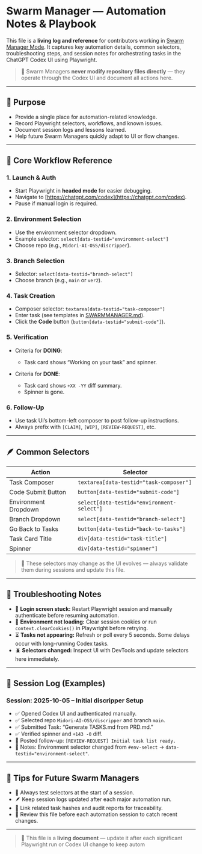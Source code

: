 # Swarm Manager — Automation Notes & Playbook

This file is a **living log and reference** for contributors working in [Swarm Manager Mode](../modes/SWAMMANAGER.md). It captures key automation details, common selectors, troubleshooting steps, and session notes for orchestrating tasks in the ChatGPT Codex UI using Playwright.

> 📌 Swarm Managers **never modify repository files directly** — they operate through the Codex UI and document all actions here.

---

## 🧭 Purpose

* Provide a single place for automation-related knowledge.
* Record Playwright selectors, workflows, and known issues.
* Document session logs and lessons learned.
* Help future Swarm Managers quickly adapt to UI or flow changes.

---

## 🧰 Core Workflow Reference

### 1. Launch & Auth

* Start Playwright in **headed mode** for easier debugging.
* Navigate to [https://chatgpt.com/codex](https://chatgpt.com/codex).
* Pause if manual login is required.

### 2. Environment Selection

* Use the environment selector dropdown.
* Example selector: `select[data-testid="environment-select"]`
* Choose repo (e.g., `Midori-AI-OSS/discripper`).

### 3. Branch Selection

* Selector: `select[data-testid="branch-select"]`
* Choose branch (e.g., `main` or `ver2`).

### 4. Task Creation

* Composer selector: `textarea[data-testid="task-composer"]`
* Enter task (see templates in [SWARMMANAGER.md](../modes/SWARMMANAGER.md)).
* Click the **Code** button (`button[data-testid="submit-code"]`).

### 5. Verification

* Criteria for **DOING**:

  * Task card shows “Working on your task” and spinner.
* Criteria for **DONE**:

  * Task card shows `+XX -YY` diff summary.
  * Spinner is gone.

### 6. Follow-Up

* Use task UI’s bottom-left composer to post follow-up instructions.
* Always prefix with `[CLAIM]`, `[WIP]`, `[REVIEW-REQUEST]`, etc.

---

## 🪶 Common Selectors

| Action               | Selector                                   |
| -------------------- | ------------------------------------------ |
| Task Composer        | `textarea[data-testid="task-composer"]`    |
| Code Submit Button   | `button[data-testid="submit-code"]`        |
| Environment Dropdown | `select[data-testid="environment-select"]` |
| Branch Dropdown      | `select[data-testid="branch-select"]`      |
| Go Back to Tasks     | `button[data-testid="back-to-tasks"]`      |
| Task Card Title      | `div[data-testid="task-title"]`            |
| Spinner              | `div[data-testid="spinner"]`               |

> 🧪 These selectors may change as the UI evolves — always validate them during sessions and update this file.

---

## 🧠 Troubleshooting Notes

* 🧱 **Login screen stuck:** Restart Playwright session and manually authenticate before resuming automation.
* 🔄 **Environment not loading:** Clear session cookies or run `context.clearCookies()` in Playwright before retrying.
* ⏳ **Tasks not appearing:** Refresh or poll every 5 seconds. Some delays occur with long-running Codex tasks.
* 🪲 **Selectors changed:** Inspect UI with DevTools and update selectors here immediately.

---

## 📜 Session Log (Examples)

### Session: 2025-10-05 – Initial discripper Setup

* ✅ Opened Codex UI and authenticated manually.
* ✅ Selected repo `Midori-AI-OSS/discripper` and branch `main`.
* ✅ Submitted Task: “Generate TASKS.md from PRD.md.”
* ✅ Verified spinner and `+143 -0` diff.
* 🧪 Posted follow-up: `[REVIEW-REQUEST] Initial task list ready.`
* 📓 Notes: Environment selector changed from `#env-select` → `data-testid="environment-select"`.

---

## 🧰 Tips for Future Swarm Managers

* 🧪 Always test selectors at the start of a session.
* 🪶 Keep session logs updated after each major automation run.
* 📑 Link related task hashes and audit reports for traceability.
* 🔁 Review this file before each automation session to catch recent changes.

---

> 🧠 This file is a **living document** — update it after each significant Playwright run or Codex UI change to keep autom

